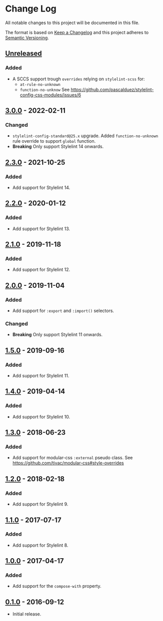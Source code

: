 # Change Log
All notable changes to this project will be documented in this file.

The format is based on [Keep a Changelog](http://keepachangelog.com/)
and this project adheres to [Semantic Versioning](http://semver.org/).

## [Unreleased]
### Added
  * A SCCS support trough `overrides` relying on `stylelint-scss` for:
    - `at-rule-no-unknown`
    - `function-no-unknow`
    See https://github.com/pascalduez/stylelint-config-css-modules/issues/6

## [3.0.0] - 2022-02-11
### Changed
  * `stylelint-config-standard@25.x` upgrade.
    Added `function-no-unknown` rule override to support `global` function.
  * **Breaking**
    Only support Stylelint 14 onwards.

## [2.3.0] - 2021-10-25
### Added
  * Add support for Stylelint 14.

## [2.2.0] - 2020-01-12
### Added
  * Add support for Stylelint 13.

## [2.1.0] - 2019-11-18
### Added
  * Add support for Stylelint 12.

## [2.0.0] - 2019-11-04
### Added
  * Add support for `:export` and `:import()` selectors.

### Changed
  * **Breaking**
   Only support Stylelint 11 onwards.

## [1.5.0] - 2019-09-16
### Added
  * Add support for Stylelint 11.

## [1.4.0] - 2019-04-14
### Added
  * Add support for Stylelint 10.

## [1.3.0] - 2018-06-23
### Added
  * Add support for modular-css `:external` pseudo class.
    See https://github.com/tivac/modular-css#style-overrides

## [1.2.0] - 2018-02-18
### Added
  * Add support for Stylelint 9.

## [1.1.0] - 2017-07-17
### Added
  * Add support for Stylelint 8.

## [1.0.0] - 2017-04-17
### Added
  * Add support for the `compose-with` property.

## [0.1.0] - 2016-09-12
  * Initial release.

[Unreleased]: https://github.com/pascalduez/stylelint-config-css-modules/compare/3.0.0...HEAD
[3.0.0]: https://github.com/pascalduez/stylelint-config-css-modules/tags/3.0.0
[2.3.0]: https://github.com/pascalduez/stylelint-config-css-modules/tags/2.3.0
[2.2.0]: https://github.com/pascalduez/stylelint-config-css-modules/tags/2.2.0
[2.1.0]: https://github.com/pascalduez/stylelint-config-css-modules/tags/2.1.0
[2.0.0]: https://github.com/pascalduez/stylelint-config-css-modules/tags/2.0.0
[1.5.0]: https://github.com/pascalduez/stylelint-config-css-modules/tags/1.5.0
[1.4.0]: https://github.com/pascalduez/stylelint-config-css-modules/tags/1.4.0
[1.3.0]: https://github.com/pascalduez/stylelint-config-css-modules/tags/1.3.0
[1.2.0]: https://github.com/pascalduez/stylelint-config-css-modules/tags/1.2.0
[1.1.0]: https://github.com/pascalduez/stylelint-config-css-modules/tags/1.1.0
[1.0.0]: https://github.com/pascalduez/stylelint-config-css-modules/tags/1.0.0
[0.1.0]: https://github.com/pascalduez/stylelint-config-css-modules/tags/0.1.0
